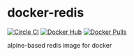 # docker-redis
[![Circle CI](https://img.shields.io/circleci/project/benfb/docker-redis.svg)](https://circleci.com/gh/benfb/docker-redis) [![Docker Hub](https://img.shields.io/badge/docker-ready-blue.svg)](https://registry.hub.docker.com/u/bbailey/redis/) [![Docker Pulls](https://img.shields.io/docker/pulls/bbailey/redis.svg)](https://registry.hub.docker.com/u/bbailey/telgraf/)

alpine-based redis image for docker
